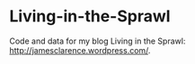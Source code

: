 Living-in-the-Sprawl
====================

Code and data for my blog Living in the Sprawl: http://jamesclarence.wordpress.com/.
